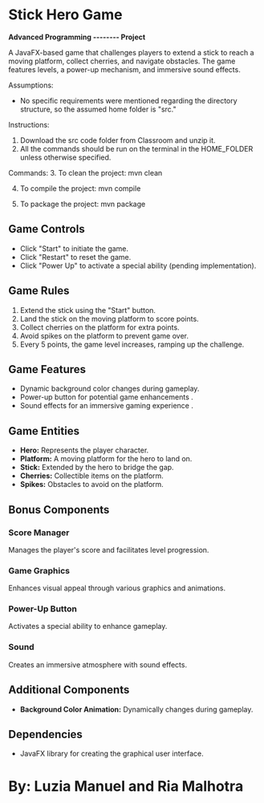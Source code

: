 
# Stick Hero Game

**Advanced Programming -------- Project**

A JavaFX-based game that challenges players to extend a stick to reach a moving platform, collect cherries, and navigate obstacles. The game features levels, a power-up mechanism, and immersive sound effects.


Assumptions:
- No specific requirements were mentioned regarding the directory structure, so the assumed home folder is "src."

Instructions:
1. Download the src code folder from Classroom and unzip it.
2. All the commands should be run on the terminal in the HOME_FOLDER unless otherwise specified.

Commands:
3. To clean the project:
   mvn clean



4. To compile the project:
   mvn compile



5. To package the project:
   mvn package


## Game Controls

- Click "Start" to initiate the game.
- Click "Restart" to reset the game.
- Click "Power Up" to activate a special ability (pending implementation).

## Game Rules

1. Extend the stick using the "Start" button.
2. Land the stick on the moving platform to score points.
3. Collect cherries on the platform for extra points.
4. Avoid spikes on the platform to prevent game over.
5. Every 5 points, the game level increases, ramping up the challenge.

## Game Features

- Dynamic background color changes during gameplay.
- Power-up button for potential game enhancements .
- Sound effects for an immersive gaming experience .

## Game Entities

- **Hero:** Represents the player character.
- **Platform:** A moving platform for the hero to land on.
- **Stick:** Extended by the hero to bridge the gap.
- **Cherries:** Collectible items on the platform.
- **Spikes:** Obstacles to avoid on the platform.

## Bonus Components

### Score Manager

Manages the player's score and facilitates level progression.

### Game Graphics

Enhances visual appeal through various graphics and animations.

### Power-Up Button

Activates a special ability to enhance gameplay.

### Sound

Creates an immersive atmosphere with sound effects.

## Additional Components

- **Background Color Animation:** Dynamically changes during gameplay.

## Dependencies

- JavaFX library for creating the graphical user interface.


# By: Luzia Manuel and Ria Malhotra